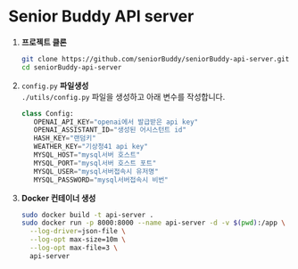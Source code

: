 # Senior Buddy API server

1. **프로젝트 클론**
   ```bash
   git clone https://github.com/seniorBuddy/seniorBuddy-api-server.git
   cd seniorBuddy-api-server
   ```
2. `config.py` **파일생성**  
   `./utils/config.py` 파일을 생성하고 아래 변수를 작성합니다.
   ```python
   class Config:
      OPENAI_API_KEY="openai에서 발급받은 api key"
      OPENAI_ASSISTANT_ID="생성된 어시스턴트 id"
      HASH_KEY="랜덤키"
      WEATHER_KEY="기상청41 api key"
      MYSQL_HOST="mysql서버 호스트"
      MYSQL_PORT="mysql서버 호스트 포트"
      MYSQL_USER="mysql서버접속시 유저명"
      MYSQL_PASSWORD="mysql서버접속시 비번"
   ```
3. **Docker 컨테이너 생성**
   ```bash
   sudo docker build -t api-server .
   sudo docker run -p 8000:8000 --name api-server -d -v $(pwd):/app \
     --log-driver=json-file \
     --log-opt max-size=10m \
     --log-opt max-file=3 \
     api-server
   ```
